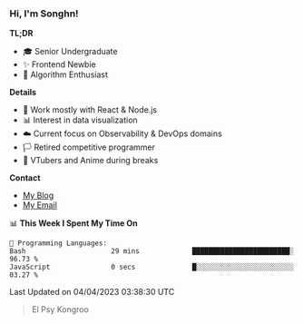 ### Hi, I'm Songhn!

**TL;DR**

- 🎓 Senior Undergraduate
- ✨ Frontend Newbie
- 🎈 Algorithm Enthusiast

**Details**

- 🎯 Work mostly with React & Node.js
- 📊 Interest in data visualization
- ☁️ Current focus on Observability & DevOps domains
- 🏳️ Retired competitive programmer
- 🍵 VTubers and Anime during breaks

**Contact**
- [My Blog](https://blog.songhn.com)
- [My Email](mailto:nana7mi@duck.com)

<!--START_SECTION:waka-->
📊 **This Week I Spent My Time On** 

```text
💬 Programming Languages: 
Bash                     29 mins             ████████████████████████░   96.73 % 
JavaScript               0 secs              █░░░░░░░░░░░░░░░░░░░░░░░░   03.27 % 
```


 Last Updated on 04/04/2023 03:38:30 UTC
<!--END_SECTION:waka-->

> El Psy Kongroo
